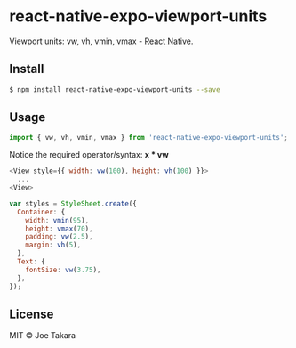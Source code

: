 # react-native-expo-viewport-units
Viewport units: vw, vh, vmin, vmax - [React Native](https://github.com/facebook/react-native).

## Install
```sh
$ npm install react-native-expo-viewport-units --save
```

## Usage
```javascript
import { vw, vh, vmin, vmax } from 'react-native-expo-viewport-units';
```

Notice the required operator/syntax: __x * vw__
```javascript
<View style={{ width: vw(100), height: vh(100) }}>
  ...
<View>
```

```javascript
var styles = StyleSheet.create({
  Container: {
    width: vmin(95),
    height: vmax(70),
    padding: vw(2.5),
    margin: vh(5),
  },
  Text: {
    fontSize: vw(3.75),
  },
});
```

## License
MIT © Joe Takara
